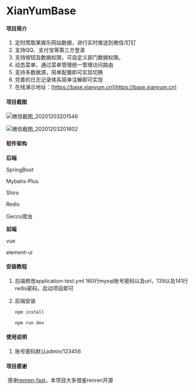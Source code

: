 # XianYumBase

#### 项目简介

1. 定时爬取某娱乐网站数据，进行实时推送到微信/钉钉
2. 支持QQ、支付宝等第三方登录
3. 支持按钮及数据权限，可自定义部门数据权限。
4. 动态菜单，通过菜单管理统一管理访问路由
5. 支持多数据源，简单配置即可实现切换
6. 完善的日志记录体系简单注解即可实现
7. 在线演示地址：[https://base.xianyum.cn](https://base.xianyum.cn)

#### 项目截图

![微信截图_20201203201546](https://xiaoyaxiaokeai.gitee.io/base/20201113/%E5%BE%AE%E4%BF%A1%E6%88%AA%E5%9B%BE_20201203201546.png)



![微信截图_20201203201602](https://xiaoyaxiaokeai.gitee.io/base/20201113/%E5%BE%AE%E4%BF%A1%E6%88%AA%E5%9B%BE_20201203201602.png)

#### 软件架构

**后端**

SpringBoot 

Mybatis-Plus

Shiro

Redis

Gecco爬虫

**前端**

vue

element-ui

#### 安装教程

1. 后端修改application-test.yml 160行mysql账号密码以及url，139以及141行redis密码，启动项目即可

2. 前端安装

   ```java
   npm install
   
   npm run dev
   ```

   

#### 使用说明

1. 账号密码默认admin/123456

#### 项目感谢

​	感谢[renren-fast](https://gitee.com/renrenio)，本项目大多借鉴renren开源

​	
